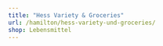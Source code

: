```yaml
---
title: "Hess Variety & Groceries"
url: /hamilton/hess-variety-und-groceries/
shop: Lebensmittel
---
```

